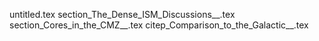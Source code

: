 untitled.tex
section_The_Dense_ISM_Discussions__.tex
section_Cores_in_the_CMZ__.tex
citep_Comparison_to_the_Galactic__.tex